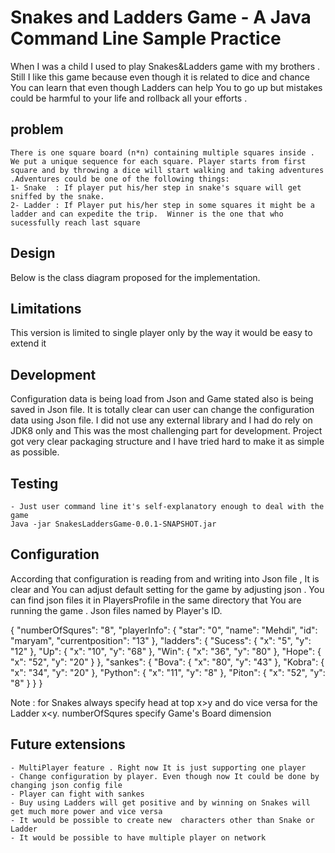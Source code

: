                                                                                     
# Snakes and Ladders Game - A Java Command Line Sample Practice
When I was a child I used to play Snakes&Ladders game with my brothers . Still I like this game because even though it is related to dice and chance You can learn that even though Ladders can help You to go up but mistakes could be harmful to your life  and rollback all your efforts .

## problem
    There is one square board (n*n) containing multiple squares inside . We put a unique sequence for each square. Player starts from first square and by throwing a dice will start walking and taking adventures .Adventures could be one of the following things:
    1- Snake  : If player put his/her step in snake's square will get sniffed by the snake.   
    2- Ladder : If Player put his/her step in some squares it might be a ladder and can expedite the trip.  Winner is the one that who sucessfully reach last square  
    
## Design
  Below is the class diagram proposed for the implementation.
   
## Limitations
   This version is limited to single player only by the way it would be easy to extend it
## Development
   Configuration data is being load from Json and Game stated also is being saved in Json file. It is totally clear can user can change the configuration data using Json file.
   I did not use any external library and I had do rely on JDK8 only and This was the most challenging part for development. 
   Project got very clear packaging structure and I have tried hard to make it as simple as possible.

## Testing
    - Just user command line it's self-explanatory enough to deal with the game
    Java -jar SnakesLaddersGame-0.0.1-SNAPSHOT.jar
## Configuration
   According that configuration is reading from and writing into Json file , It is clear and You can adjust default setting for the game by adjusting json . You can find json files it in PlayersProfile in the same directory that You are running the game .   Json files named by Player's ID.
   
   {
	"numberOfSqures": "8",
	"playerInfo": {
		"star": "0",
		"name": "Mehdi",
		"id": "maryam",
		"currentposition": "13"
	},
	"ladders": {
		"Sucess": {
			"x": "5",
			"y": "12"
		},
		"Up": {
			"x": "10",
			"y": "68"
		},
		"Win": {
			"x": "36",
			"y": "80"
		},
		"Hope": {
			"x": "52",
			"y": "20"
		}
	},
	"sankes": {
		"Bova": {
			"x": "80",
			"y": "43"
		},
		"Kobra": {
			"x": "34",
			"y": "20"
		},
		"Python": {
			"x": "11",
			"y": "8"
		},
		"Piton": {
			"x": "52",
			"y": "8"
		}
		}
}

 Note : for Snakes always specify head at top x>y and do vice versa for the Ladder x<y. numberOfSqures specify Game's Board dimension
 
## Future extensions
    - MultiPlayer feature . Right now It is just supporting one player
    - Change configuration by player. Even though now It could be done by changing json config file
    - Player can fight with sankes
    - Buy using Ladders will get positive and by winning on Snakes will get much more power and vice versa
    - It would be possible to create new  characters other than Snake or Ladder
    - It would be possible to have multiple player on network
    
    
   
   